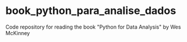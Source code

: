 # book_python_para_analise_dados
Code repository for reading the book "Python for Data Analysis" by Wes McKinney
